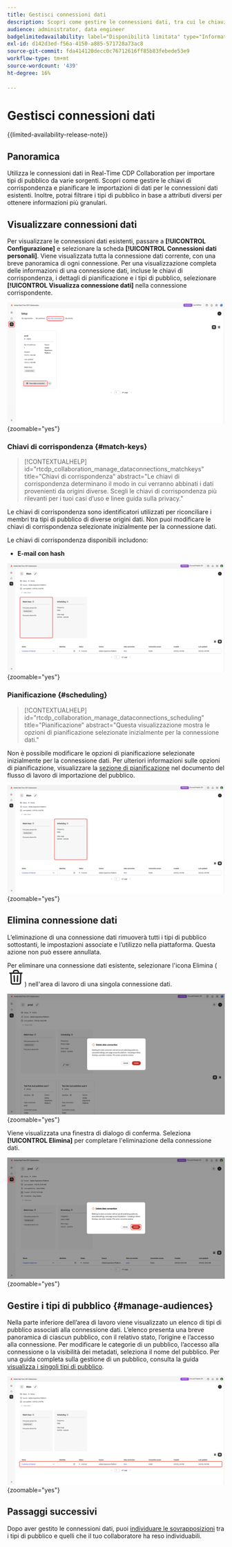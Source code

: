 ```yaml
---
title: Gestisci connessioni dati
description: Scopri come gestire le connessioni dati, tra cui le chiavi di corrispondenza, la pianificazione, i casi d’uso e il filtro del pubblico in Real-Time CDP Collaboration
audience: administrator, data engineer
badgelimitedavailability: label="Disponibilità limitata" type="Informative" url="https://helpx.adobe.com/legal/product-descriptions/real-time-customer-data-platform-collaboration.html newtab=true"
exl-id: d142d3ed-f56a-4150-a885-571728a73ac8
source-git-commit: fda414120decc0c76712616ff85b83febede53e9
workflow-type: tm+mt
source-wordcount: '439'
ht-degree: 16%

---
```


# Gestisci connessioni dati

{{limited-availability-release-note}}

## Panoramica

Utilizza le connessioni dati in Real-Time CDP Collaboration per importare tipi di pubblico da varie sorgenti. Scopri come gestire le chiavi di corrispondenza e pianificare le importazioni di dati per le connessioni dati esistenti. Inoltre, potrai filtrare i tipi di pubblico in base a attributi diversi per ottenere informazioni più granulari.

## Visualizzare connessioni dati

Per visualizzare le connessioni dati esistenti, passare a **[!UICONTROL Configurazione]** e selezionare la scheda **[!UICONTROL Connessioni dati personali]**. Viene visualizzata tutta la connessione dati corrente, con una breve panoramica di ogni connessione. Per una visualizzazione completa delle informazioni di una connessione dati, incluse le chiavi di corrispondenza, i dettagli di pianificazione e i tipi di pubblico, selezionare **[!UICONTROL Visualizza connessione dati]** nella connessione corrispondente.

![Imposta l&#39;area di lavoro con la visualizzazione della scheda Connessioni dati visualizzata ed evidenziata.](/help/assets/setup/manage-data-connection/my-data-connections.png){zoomable="yes"}

### Chiavi di corrispondenza {#match-keys}

>[!CONTEXTUALHELP]
>id="rtcdp_collaboration_manage_dataconnections_matchkeys"
>title="Chiavi di corrispondenza"
>abstract="Le chiavi di corrispondenza determinano il modo in cui verranno abbinati i dati provenienti da origini diverse. Scegli le chiavi di corrispondenza più rilevanti per i tuoi casi d’uso e linee guida sulla privacy."

Le chiavi di corrispondenza sono identificatori utilizzati per riconciliare i membri tra tipi di pubblico di diverse origini dati. Non puoi modificare le chiavi di corrispondenza selezionate inizialmente per la connessione dati.

Le chiavi di corrispondenza disponibili includono:

- **E-mail con hash**

![Area di lavoro connessioni dati con la sezione Chiavi di corrispondenza evidenziata.](/help/assets/setup/manage-data-connection/view-data-connection-match-keys.png){zoomable="yes"}

### Pianificazione {#scheduling}

>[!CONTEXTUALHELP]
>id="rtcdp_collaboration_manage_dataconnections_scheduling"
>title="Pianificazione"
>abstract="Questa visualizzazione mostra le opzioni di pianificazione selezionate inizialmente per la connessione dati."

Non è possibile modificare le opzioni di pianificazione selezionate inizialmente per la connessione dati. Per ulteriori informazioni sulle opzioni di pianificazione, visualizzare la [sezione di pianificazione](/help/guide/setup/onboard-audiences.md#schedule) nel documento del flusso di lavoro di importazione del pubblico.

![Area di lavoro connessioni dati con la sezione Pianificazione evidenziata.](/help/assets/setup/manage-data-connection/view-data-connection-scheduling.png){zoomable="yes"}

## Elimina connessione dati

L’eliminazione di una connessione dati rimuoverà tutti i tipi di pubblico sottostanti, le impostazioni associate e l’utilizzo nella piattaforma. Questa azione non può essere annullata.

Per eliminare una connessione dati esistente, selezionare l&#39;icona Elimina (![icona Elimina](/help/assets/common/delete.svg)) nell&#39;area di lavoro di una singola connessione dati.

![Area di lavoro connessioni dati con l&#39;opzione Elimina evidenziata.](/help/assets/setup/manage-data-connection/delete-data-connection.png){zoomable="yes"}

Viene visualizzata una finestra di dialogo di conferma. Seleziona **[!UICONTROL Elimina]** per completare l&#39;eliminazione della connessione dati.

![Finestra di dialogo Elimina connessione dati con l&#39;opzione Elimina evidenziata.](/help/assets/setup/manage-data-connection/delete-data-connection-confirm.png){zoomable="yes"}

## Gestire i tipi di pubblico {#manage-audiences}

Nella parte inferiore dell’area di lavoro viene visualizzato un elenco di tipi di pubblico associati alla connessione dati. L’elenco presenta una breve panoramica di ciascun pubblico, con il relativo stato, l’origine e l’accesso alla connessione. Per modificare le categorie di un pubblico, l’accesso alla connessione o la visibilità dei metadati, seleziona il nome del pubblico. Per una guida completa sulla gestione di un pubblico, consulta la guida [visualizza i singoli tipi di pubblico](./onboard-audiences.md#view-individual-audiences).

![Un&#39;area di lavoro connessioni dati con i tipi di pubblico evidenziati.](/help/assets/setup/manage-data-connection/view-data-connection-manage-audiences.png){zoomable="yes"}

## Passaggi successivi

Dopo aver gestito le connessioni dati, puoi [individuare le sovrapposizioni](/help/guide/collaborate/discover.md) tra i tipi di pubblico e quelli che il tuo collaboratore ha reso individuabili.
